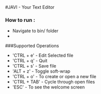 #JAVI - Your Text Editor
### How to run :
* Navigate to bin/ folder
* 
###Supported Operations
* 'CTRL + e' - Edit Selected file
* 'CTRL + q' - Quit
* 'CTRL + s' - Save file
* 'ALT + z' - Toggle soft-wrap
* 'CTRL + o'   - To create or open a new file
* 'CTRL + TAB' - Cycle through open files
* 'ESC' - To see the welcome screen

